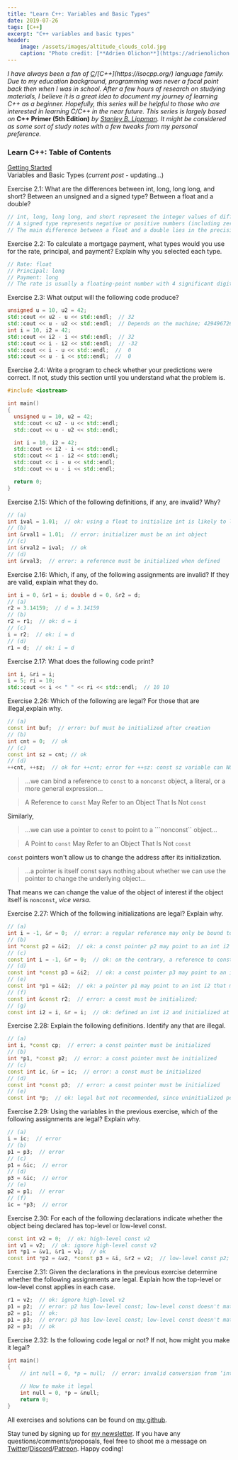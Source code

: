 ```yaml
---
title: "Learn C++: Variables and Basic Types"
date: 2019-07-26
tags: [C++]
excerpt: "C++ variables and basic types"
header:
    image: /assets/images/altitude_clouds_cold.jpg
    caption: "Photo credit: [**Adrien Olichon**](https://adrienolichon.fr/)"
---
```


*I have always been a fan of [C](https://en.wikipedia.org/wiki/C_(programming_language))/[C++](https://isocpp.org/) language family. Due to my education background, programming was never a focal point back then when I was in school. After a few hours of research on studying materials, I believe it is a great idea to document my journey of learning C++ as a beginner. Hopefully, this series will be helpful to those who are interested in learning C/C++ in the near future. This series is largely based on* __C++ Primer (5th Edition)__ *by [Stanley B. Lippman](https://en.wikipedia.org/wiki/Stanley_B._Lippman). It might be considered as some sort of study notes with a few tweaks from my personal preference.* 

### Learn C++: Table of Contents
[Getting Started](https://0xboz.github.io/blog/learn-c-plus-plus-getting-started/)  
Variables and Basic Types (*current post* - updating...)

<div class="notice--info">
  <p>Exercise 2.1: What are the differences between int, long, long long, and short? Between an unsigned and a signed type? Between a float and a double?</p>
</div>

```cpp
// int, long, long long, and short represent the integer values of different sizes, namely the number of bits in them.
// A signed type represents negative or positive numbers (including zero); an unsigned type represents only values greater than or equal to zero.
// The main difference between a float and a double lies in the precision. Typically, floats are represented in one word (32 bits) and doubles in two words (64 bits). In addition, the float and double types yield about 7 and 16 significant digits, respectively.
```
<div class="notice--info">
  <p>Exercise 2.2: To calculate a mortgage payment, what types would you use for the rate, principal, and payment? Explain why you selected each type.</p>
</div>

```cpp
// Rate: float
// Principal: long
// Payment: long
// The rate is usually a floating-point number with 4 significant digits. The principal and payment are integral usually less than 1 billion.
```
<div class="notice--info">
  <p>Exercise 2.3: What output will the following code produce?</p>
</div>

```cpp
unsigned u = 10, u2 = 42;
std::cout << u2 - u << std::endl;  // 32
std::cout << u - u2 << std::endl;  // Depends on the machine; 4294967264 = 2^32 − 32
int i = 10, i2 = 42;
std::cout << i2 - i << std::endl;  // 32
std::cout << i - i2 << std::endl;  // -32
std::cout << i - u << std::endl;  //  0
std::cout << u - i << std::endl;  //  0
```
<div class="notice--info">
  <p>Exercise 2.4: Write a program to check whether your predictions were correct. If not, study this section until you understand what the problem is.</p>
</div>

```cpp
#include <iostream>

int main() 
{
  unsigned u = 10, u2 = 42;
  std::cout << u2 - u << std::endl;  
  std::cout << u - u2 << std::endl;  

  int i = 10, i2 = 42;
  std::cout << i2 - i << std::endl; 
  std::cout << i - i2 << std::endl; 
  std::cout << i - u << std::endl;  
  std::cout << u - i << std::endl;  

  return 0;
}
```

<div class="notice--info">
  <p>Exercise 2.15: Which of the following definitions, if any, are invalid? Why?</p>
</div>

```cpp
// (a)
int ival = 1.01;  // ok: using a float to initialize int is likely to lose data. The fractional part will be truncated.
// (b)
int &rval1 = 1.01;  // error: initializer must be an int object
// (c)
int &rval2 = ival;  // ok
// (d)
int &rval3;  // error: a reference must be initialized when defined
```

<div class="notice--info">
  <p>Exercise 2.16: Which, if any, of the following assignments are invalid? If they are valid, explain what they do.</p>
</div>

```cpp
int i = 0, &r1 = i; double d = 0, &r2 = d;
// (a)
r2 = 3.14159;  // d = 3.14159
// (b)
r2 = r1;  // ok: d = i
// (c)
i = r2;  // ok: i = d
// (d)
r1 = d;  // ok: i = d
```

<div class="notice--info">
  <p>Exercise 2.17: What does the following code print?</p>
</div>

```cpp
int i, &ri = i;
i = 5; ri = 10;
std::cout << i << " " << ri << std::endl;  // 10 10
```

<div class="notice--info">
  <p>Exercise 2.26: Which of the following are legal? For those that are illegal,explain why.</p>
</div>

```cpp
// (a) 
const int buf;  // error: buf must be initialized after creation
// (b) 
int cnt = 0;  // ok
// (c) 
const int sz = cnt; // ok
// (d) 
++cnt, ++sz;  // ok for ++cnt; error for ++sz: const sz variable can NOT be changed after creation
```

> ...we can bind a reference to ```const``` to a ```nonconst``` object, a literal, or a more general expression...

>  A Reference to ```const``` May Refer to an Object That Is Not ```const```

Similarly,

> ...we can use a pointer to ```const``` to point to a ```nonconst`` object...

> A Point to ```const``` May Refer to an Object That Is Not ```const```

```const``` pointers won't allow us to change the address after its initialization.

> ...a pointer is itself const says nothing about whether we can use the pointer to change the underlying object...

That means we can change the value of the object of interest if the object itself is ```nonconst```, *vice versa*. 

<div class="notice--info">
  <p>Exercise 2.27: Which of the following initializations are legal? Explain why.</p>
</div>

```cpp
// (a) 
int i = -1, &r = 0;  // error: a regular reference may only be bound to an object, Not to a literal or to the result of a more general expression
// (b) 
int *const p2 = &i2;  // ok: a const pointer p2 may point to an int i2
// (c) 
const int i = -1, &r = 0;  // ok: on the contrary, a reference to const may be bound to a nonconst object, a literal, or a more general expression
// (d) 
const int *const p3 = &i2;  // ok: a const pointer p3 may point to an int i2 that may or may not be a const
// (e) 
const int *p1 = &i2;  // ok: a pointer p1 may point to an int i2 that may or may not be a const
// (f) 
const int &const r2;  // error: a const must be initialized; 
// (g) 
const int i2 = i, &r = i;  // ok: defined an int i2 and initialized at compile time; a reference to const r may be bound to an int i that may or may not be a const 
```

<div class="notice--info">
  <p>Exercise 2.28: Explain the following definitions. Identify any that are illegal.</p>
</div>

```cpp
// (a)
int i, *const cp;  // error: a const pointer must be initialized
// (b)
int *p1, *const p2;  // error: a const pointer must be initialized
// (c)
const int ic, &r = ic;  // error: a const must be initialized
// (d)
const int *const p3;  // error: a const pointer must be initialized
// (e)
const int *p;  // ok: legal but not recommended, since uninitialized pointers are a common source of run-time errors
```

<div class="notice--info">
  <p>Exercise 2.29: Using the variables in the previous exercise, which of the
following assignments are legal? Explain why.</p>
</div>

```cpp
// (a)
i = ic;  // error  
// (b)
p1 = p3;  // error 
// (c)
p1 = &ic;  // error 
// (d)
p3 = &ic;  // error 
// (e)
p2 = p1;  // error 
// (f)
ic = *p3;  // error 
```

<div class="notice--info">
  <p>Exercise 2.30: For each of the following declarations indicate whether the object being declared has top-level or low-level const.</p>
</div>

```cpp
const int v2 = 0;  // ok: high-level const v2
int v1 = v2;  // ok: ignore high-level const v2
int *p1 = &v1, &r1 = v1;  // ok
const int *p2 = &v2, *const p3 = &i, &r2 = v2;  // low-level const p2; p3 has both low-level and top-level const; low-level const r2, since all reference to const is low-level
```

<div class="notice--info">
  <p>Exercise 2.31: Given the declarations in the previous exercise determine whether the following assignments are legal. Explain how the top-level or low-level const applies in each case.</p>
</div>

```cpp
r1 = v2;  // ok: ignore high-level v2
p1 = p2;  // error: p2 has low-level const; low-level const doesn't match
p2 = p1;  // ok:
p1 = p3;  // error: p3 has low-level const; low-level const doesn't match 
p2 = p3;  // ok
```
<div class="notice--info">
  <p>Exercise 2.32: Is the following code legal or not? If not, how might you make it legal?</p>
</div>

```cpp
int main()
{
    // int null = 0, *p = null;  // error: invalid conversion from ‘int’ to ‘int*’, type mismatch

    // How to make it legal
    int null = 0, *p = &null;
    return 0;
}
```

All exercises and solutions can be found on [my github](https://github.com/0xboz/learn_c_plus_plus).

Stay tuned by signing up for [my newsletter](http://eepurl.com/gxmy39). If you have any questions/comments/proposals, feel free to shoot me a message on [Twitter](https://twitter.com/0xboz)/[Discord](https://discord.gg/jchMcc2)/[Patreon](https://www.patreon.com/0xboz). Happy coding!
